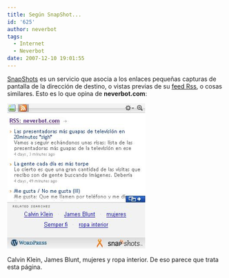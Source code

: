 ```yaml
---
title: Según SnapShot...
id: '625'
author: neverbot
tags:
  - Internet
  - Neverbot
date: 2007-12-10 19:01:55
---
```


[SnapShots](http://www.snap.com/) es un servicio que asocia a los enlaces pequeñas capturas de pantalla de la dirección de destino, o vistas previas de su [feed Rss](http://en.wikipedia.org/wiki/RSS), o cosas similares. Esto es lo que opina de **neverbot.com**:

![Neverbot según SnapShots](./segun-snapshot/snapshots.jpg "Neverbot según SnapShots")

Calvin Klein, James Blunt, mujeres y ropa interior. De eso parece que trata esta página.